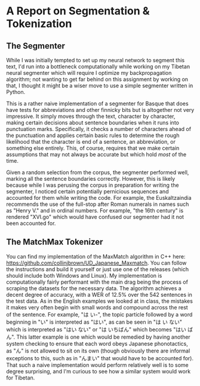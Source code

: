 # A Report on Segmentation & Tokenization
## The Segmenter
 While I was initially tempted to set up my neural network to
 segment this text, I'd run into a bottleneck computationally
 while working on my Tibetan neural segmenter which will
 require I optimize my backpropagation algorithm; not wanting to
 get far behind on this assignment by working on that, I thought
 it might be a wiser move to use a simple segmenter written
 in Python.

 This is a rather naive implementation of a segmenter for
 Basque that does have tests for abbreviations and other
 finnicky bits but is altogether not very impressive. It simply
 moves through the text, character by character, making certain
 decisions about sentence boundaries when it runs into
 punctuation marks. Specifically, it checks a number of
 characters ahead of the punctuation and applies certain basic
 rules to determine the rough likelihood that the character is
 end of a sentence, an abbreviation, or something else entirely.
 This, of course, requires that we make certain assumptions that
 may not always be accurate but which hold *most* of the time.

 Given a random selection from the corpus, the segmenter
 performed well, marking all the sentence boundaries correctly.
 However, this is likely because while I was perusing the
 corpus in preparation for writing the segmenter, I noticed
 certain potentially pernicious sequences and accounted for
 them while writing the code. For example, the Euskaltzaindia
 recommends the use of the full-stop after Roman numerals
 in names such as "Henry V." and in ordinal numbers. For
 example, "the 16th century" is rendered "XVI.go" which
 would have confused our segmenter had it not been accounted
 for.

## The MatchMax Tokenizer
 You can find my implementation of the MaxMatch algorithm in
 C++ here: https://github.com/collinjbrown/UD_Japanese_Maxmatch.
 You can follow the instructions and build it yourself or
 just use one of the releases (which should include both
 Windows and Linux).
 My implementation is computationally fairly performant with
 the main drag being the process of scraping the datasets for
 the necessary data. The algorithm achieves a decent degree of
 accuracy, with a WER of 12.5% over the 542 sentences in the
 test data. As in the English examples we looked at in class,
 the mistakes it makes very often begin with small words and
 compound across the rest of the sentence. For example, "は い-",
 the topic particle followed by a word beginning in "い" is
 interpreted as "はい", as can be seen in "は い ない" which is
 interpreted as "はい ない" or "は いちばん" which becomes
 "はい ば ん". This latter example is one which would be remedied
 by having another system checking to ensure that each word
 obeys Japanese phonotactics, as "ん" is not allowed to sit on
 its own (though obviously there are informal exceptions to this,
 such as in "んまい" that would have to be accounted for). That
 such a naive implementation would perform relatively well is to
 some degree surprising, and I'm curious to see how a similar
 system would work for Tibetan.